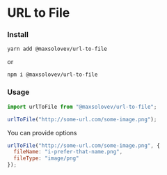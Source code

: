 # URL to File

### Install
`yarn add @maxsolovev/url-to-file`

or

`npm i @maxsolovev/url-to-file`

### Usage

```javascript
import urlToFile from "@maxsolovev/url-to-file";

urlToFile("http://some-url.com/some-image.png");
```

You can provide options

```javascript
urlToFile("http://some-url.com/some-image.png", {
  fileName: "i-prefer-that-name.png",
  fileType: "image/png"
});
```
